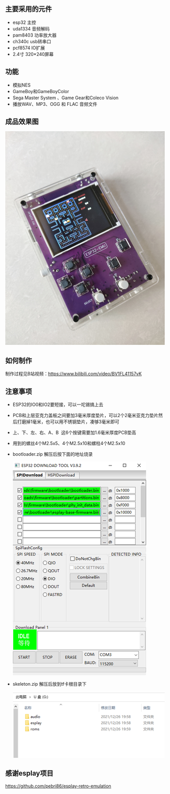## 主要采用的元件

- esp32 主控
- uda1334 音频解码
- pam8403 功率放大器
- ch340c usb转串口
- pcf8574 IO扩展
- 2.4寸 320*240屏幕

## 功能

- 模拟NES
- GameBoy和GameBoyColor
- Sega Master System 、Game Gear和Coleco Vision
- 播放WAV、MP3、OGG 和 FLAC 音频文件

## 成品效果图

![](/images/1.jpeg)

## 如何制作

制作过程见B站视频：https://www.bilibili.com/video/BV1FL41157vK

## 注意事项

- ESP32的IO0和IO2要短接，可以一坨锡搞上去

- PCB和上层亚克力盖板之间要加3毫米厚度垫片，可以2个2毫米亚克力垫片然后打磨掉1毫米，也可以用不锈钢垫片，凑够3毫米即可

- 上、下、左、右、A、B  这6个按键需要加1.6毫米厚度PCB垫高

- 用到的螺丝4个M2.5x5、4个M2.5x10和螺柱4个M2.5x10

- bootloader.zip 解压后按下面的地址烧录

  ![](/images/2.png)

- skeleton.zip 解压后放到tf卡根目录下

  ![](/images/3.png)

## 感谢esplay项目

https://github.com/pebri86/esplay-retro-emulation